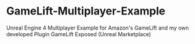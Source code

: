 # GameLift-Multiplayer-Example
Unreal Engine 4 Multiplayer Example for Amazon's GameLift and my own developed Plugin GameLift Exposed (Unreal Marketplace)

